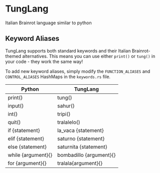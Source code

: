 # TungLang

Italian Brainrot language similar to python

## Keyword Aliases

TungLang supports both standard keywords and their Italian Brainrot-themed alternatives. This means you can use either `print()` or `tung()` in your code - they work the same way!

To add new keyword aliases, simply modify the `FUNCTION_ALIASES` and `CONTROL_ALIASES` HashMaps in the `keywords.rs` file.

| Python            | TungLang                |
| ----------------- | ---------------------   |
| print()           | tung()                  |
| input()           | sahur()                 |
| int()             | tripi()                 |
| quit()            | tralalelo()             |
| if {statement}    | la_vaca {statement}     |
| elif {statement}  | saturno {statement}     |
| else {statement}  | saturnita {statement}   |
| while {argument}{}| bombadillo {argument}{} |
| for {argument}{}  | tralala{argument}{}     |
